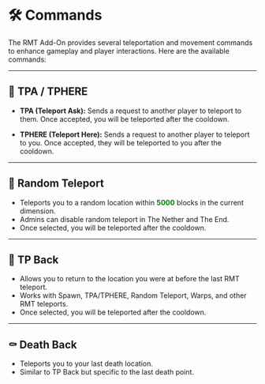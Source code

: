 # 🛠️ Commands

The RMT Add-On provides several teleportation and movement commands to enhance gameplay and player interactions. Here are the available commands:

---

## 🚀 TPA / TPHERE

* **TPA (Teleport Ask):** Sends a request to another player to teleport to them. Once accepted, you will be teleported after the cooldown.

* **TPHERE (Teleport Here):** Sends a request to another player to teleport to you. Once accepted, they will be teleported to you after the cooldown.

---

## 🎲 Random Teleport

* Teleports you to a random location within <span style="color: green;">**5000**</span> blocks in the current dimension.
* Admins can disable random teleport in The Nether and The End.
* Once selected, you will be teleported after the cooldown.

---

## 🔄 TP Back

* Allows you to return to the location you were at before the last RMT teleport.
* Works with Spawn, TPA/TPHERE, Random Teleport, Warps, and other RMT teleports.
* Once selected, you will be teleported after the cooldown.

---

## ⚰️ Death Back

* Teleports you to your last death location.
* Similar to TP Back but specific to the last death point.
